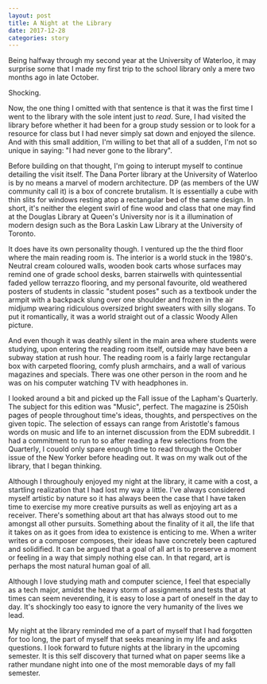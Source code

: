 ```yaml
---
layout: post
title: A Night at the Library
date: 2017-12-28
categories: story
---
```


Being halfway through my second year at the University of Waterloo, it may surprise some that I made my first trip to the school library only a mere two months ago in late October.

Shocking.

Now, the one thing I omitted with that sentence is that it was the first time I went to the library with the sole intent just to *read*. Sure, I had visited the library before whether it had been for a group study session or to look for a resource for class but I had never simply sat down and enjoyed the silence. And with this small addition, I'm willing to bet that all of a sudden, I'm not so unique in saying: "I had never gone to the library".

Before building on that thought, I'm going to interupt myself to continue detailing the visit itself. The Dana Porter library at the University of Waterloo is by no means a marvel of modern architecture. DP (as members of the UW community call it) is a box of concrete brutalism. It is essentially a cube with thin slits for windows resting atop a rectangular bed of the same design. In short, it's neither the elegent swirl of fine wood and class that one may find at the Douglas Library at Queen's University nor is it a illumination of modern design such as the Bora Laskin Law Library at the University of Toronto.

It does have its own personality though. I ventured up the the third floor where the main reading room is. The interior is a world stuck in the 1980's. Neutral cream coloured walls, wooden book carts whose surfaces may remind one of grade school desks, barren stairwells with quintessential faded yellow terrazzo flooring, and my personal favourite, old weathered posters of students in classic "student poses" such as a textbook under the armpit with a backpack slung over one shoulder and frozen in the air midjump wearing ridiculous oversized bright sweaters with silly slogans. To put it romantically, it was a world straight out of a classic Woody Allen picture.

And even though it was deathly silent in the main area where students were studying, upon entering the reading room itself, outside may have been a subway station at rush hour. The reading room is a fairly large rectangular box with carpeted flooring, comfy plush armchairs, and a wall of various magazines and specials. There was one other person in the room and he was on his computer watching TV with headphones in.

I looked around a bit and picked up the Fall issue of the Lapham's Quarterly. The subject for this edition was "Music", perfect. The magazine is 250ish pages of people throughout time's ideas, thoughts, and perspectives on the given topic. The selection of essays can range from Aristotle's famous words on music and life to an internet discussion from the EDM subreddit. I had a commitment to run to so after reading a few selections from the Quarterly, I couold only spare enough time to read through the October issue of the New Yorker before heading out. It was on my walk out of the library, that I began thinking.

Although I throughouly enjoyed my night at the library, it came with a cost, a startling realization that I had lost my way a little. I've always considered myself artistic by nature so it has always been the case that I have taken time to exercise my more creative pursuits as well as enjoying art as a receiver. There's something about art that has always stood out to me amongst all other pursuits. Something about the finality of it all, the life that it takes on as it goes from idea to existence is enticing to me. When a writer writes or a composer composes, their ideas have concretely been captured and solidified. It can be argued that a goal of all art is to preserve a moment or feeling in a way that simply nothing else can. In that regard, art is perhaps the most natural human goal of all.

Although I love studying math and computer science, I feel that especially as a tech major, amidst the heavy storm of assignments and tests that at times can seem neverending, it is easy to lose a part of oneself in the day to day. It's shockingly too easy to ignore the very humanity of the lives we lead.

My night at the library reminded me of a part of myself that I had forgotten for too long, the part of myself that seeks meaning in my life and asks questions. I look forward to future nights at the library in the upcoming semester. It is this self discovery that turned what on paper seems like a rather mundane night into one of the most memorable days of my fall semester.
